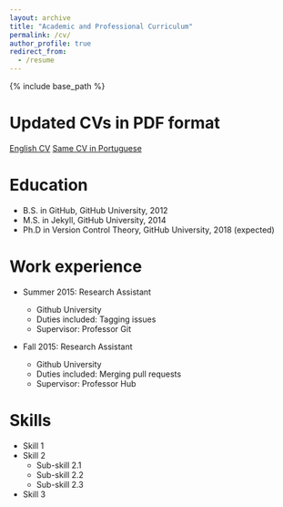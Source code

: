 ```yaml
---
layout: archive
title: "Academic and Professional Curriculum"
permalink: /cv/
author_profile: true
redirect_from:
  - /resume
---
```


{% include base_path %}

Updated CVs in PDF format
=====

[English CV](https://andre-a-fernandes.github.io/files/CV_EN) [Same CV in Portuguese](https://andre-a-fernandes.github.io/files/CV_PT)

Education
======
* B.S. in GitHub, GitHub University, 2012
* M.S. in Jekyll, GitHub University, 2014
* Ph.D in Version Control Theory, GitHub University, 2018 (expected)

Work experience
======
* Summer 2015: Research Assistant
  * Github University
  * Duties included: Tagging issues
  * Supervisor: Professor Git

* Fall 2015: Research Assistant
  * Github University
  * Duties included: Merging pull requests
  * Supervisor: Professor Hub
  
Skills
======
* Skill 1
* Skill 2
  * Sub-skill 2.1
  * Sub-skill 2.2
  * Sub-skill 2.3
* Skill 3

